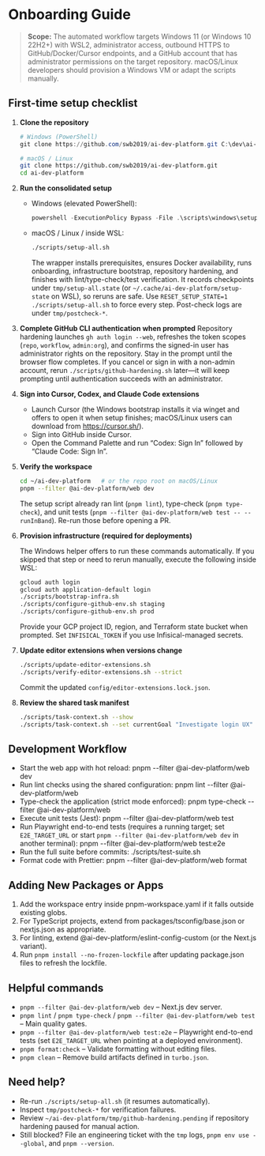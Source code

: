 # Onboarding Guide

> **Scope:** The automated workflow targets Windows 11 (or Windows 10 22H2+) with WSL2, administrator access, outbound HTTPS to GitHub/Docker/Cursor endpoints, and a GitHub account that has administrator permissions on the target repository. macOS/Linux developers should provision a Windows VM or adapt the scripts manually.

## First-time setup checklist

1. **Clone the repository**

   ```powershell
   # Windows (PowerShell)
   git clone https://github.com/swb2019/ai-dev-platform.git C:\dev\ai-dev-platform
   ```

   ```bash
   # macOS / Linux
   git clone https://github.com/swb2019/ai-dev-platform.git
   cd ai-dev-platform
   ```

2. **Run the consolidated setup**
   - Windows (elevated PowerShell):
     ```powershell
     powershell -ExecutionPolicy Bypass -File .\scripts\windows\setup.ps1
     ```
   - macOS / Linux / inside WSL:
     ```bash
     ./scripts/setup-all.sh
     ```
     The wrapper installs prerequisites, ensures Docker availability, runs onboarding, infrastructure bootstrap, repository hardening, and finishes with lint/type-check/test verification. It records checkpoints under `tmp/setup-all.state` (or `~/.cache/ai-dev-platform/setup-state` on WSL), so reruns are safe. Use `RESET_SETUP_STATE=1 ./scripts/setup-all.sh` to force every step. Post-check logs are under `tmp/postcheck-*`.

3. **Complete GitHub CLI authentication when prompted**
   Repository hardening launches `gh auth login --web`, refreshes the token scopes (`repo`, `workflow`, `admin:org`), and confirms the signed-in user has administrator rights on the repository. Stay in the prompt until the browser flow completes. If you cancel or sign in with a non-admin account, rerun `./scripts/github-hardening.sh` later—it will keep prompting until authentication succeeds with an administrator.

4. **Sign into Cursor, Codex, and Claude Code extensions**
   - Launch Cursor (the Windows bootstrap installs it via winget and offers to open it when setup finishes; macOS/Linux users can download from <https://cursor.sh/>).
   - Sign into GitHub inside Cursor.
   - Open the Command Palette and run “Codex: Sign In” followed by “Claude Code: Sign In”.

5. **Verify the workspace**

   ```bash
   cd ~/ai-dev-platform   # or the repo root on macOS/Linux
   pnpm --filter @ai-dev-platform/web dev
   ```

   The setup script already ran lint (`pnpm lint`), type-check (`pnpm type-check`), and unit tests (`pnpm --filter @ai-dev-platform/web test -- --runInBand`). Re-run those before opening a PR.

6. **Provision infrastructure (required for deployments)**

   The Windows helper offers to run these commands automatically. If you skipped that step or need to rerun manually, execute the following inside WSL:

   ```bash
   gcloud auth login
   gcloud auth application-default login
   ./scripts/bootstrap-infra.sh
   ./scripts/configure-github-env.sh staging
   ./scripts/configure-github-env.sh prod
   ```

   Provide your GCP project ID, region, and Terraform state bucket when prompted. Set `INFISICAL_TOKEN` if you use Infisical-managed secrets.

7. **Update editor extensions when versions change**

   ```bash
   ./scripts/update-editor-extensions.sh
   ./scripts/verify-editor-extensions.sh --strict
   ```

   Commit the updated `config/editor-extensions.lock.json`.

8. **Review the shared task manifest**
   ```bash
   ./scripts/task-context.sh --show
   ./scripts/task-context.sh --set currentGoal "Investigate login UX"
   ```

## Development Workflow

- Start the web app with hot reload:
  pnpm --filter @ai-dev-platform/web dev
- Run lint checks using the shared configuration:
  pnpm lint --filter @ai-dev-platform/web
- Type-check the application (strict mode enforced):
  pnpm type-check --filter @ai-dev-platform/web
- Execute unit tests (Jest):
  pnpm --filter @ai-dev-platform/web test
- Run Playwright end-to-end tests (requires a running target; set `E2E_TARGET_URL` or start `pnpm --filter @ai-dev-platform/web dev` in another terminal):
  pnpm --filter @ai-dev-platform/web test:e2e
- Run the full suite before commits:
  ./scripts/test-suite.sh
- Format code with Prettier:
  pnpm --filter @ai-dev-platform/web format

## Adding New Packages or Apps

1. Add the workspace entry inside pnpm-workspace.yaml if it falls outside existing globs.
2. For TypeScript projects, extend from packages/tsconfig/base.json or nextjs.json as appropriate.
3. For linting, extend @ai-dev-platform/eslint-config-custom (or the Next.js variant).
4. Run `pnpm install --no-frozen-lockfile` after updating package.json files to refresh the lockfile.

## Helpful commands

- `pnpm --filter @ai-dev-platform/web dev` – Next.js dev server.
- `pnpm lint` / `pnpm type-check` / `pnpm --filter @ai-dev-platform/web test` – Main quality gates.
- `pnpm --filter @ai-dev-platform/web test:e2e` – Playwright end-to-end tests (set `E2E_TARGET_URL` when pointing at a deployed environment).
- `pnpm format:check` – Validate formatting without editing files.
- `pnpm clean` – Remove build artifacts defined in `turbo.json`.

## Need help?

- Re-run `./scripts/setup-all.sh` (it resumes automatically).
- Inspect `tmp/postcheck-*` for verification failures.
- Review `~/ai-dev-platform/tmp/github-hardening.pending` if repository hardening paused for manual action.
- Still blocked? File an engineering ticket with the `tmp` logs, `pnpm env use --global`, and `pnpm --version`.
